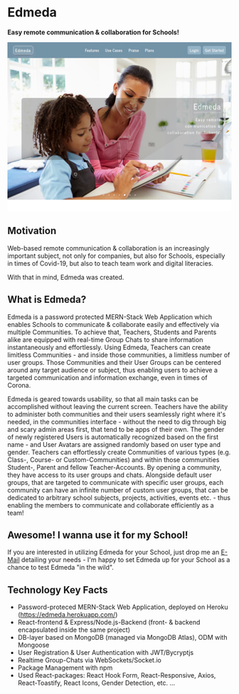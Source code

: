 # Edmeda

**Easy remote communication & collaboration for Schools!** 


![Edmeda](misc/screencapture-edmeda-herokuapp-2021-09-06-19_47_22.png)

## Motivation

Web-based remote communication & collaboration is an increasingly important subject, not only for companies, but also for Schools, especially in times of Covid-19, but also to teach team work and digital literacies.

With that in mind, Edmeda was created.

## What is Edmeda?

Edmeda is a password protected MERN-Stack Web Application which enables Schools to communicate & collaborate easily and effectively via multiple Communities. To achieve that, Teachers, Students and Parents alike are equipped with real-time Group Chats to share information instantaneously and effortlessly. Using Edmeda, Teachers can create limitless Communities - and inside those communities, a limitless number of user groups. Those Communities and their User Groups can be centered around any target audience or subject, thus enabling users to achieve a targeted communication and information exchange, even in times of Corona.
 
Edmeda is geared towards usability, so that all main tasks can be accomplished without leaving the current screen. Teachers have the ability to administer both communities and their users seamlessly right where it's needed, in the communities interface - without the need to dig through big and scary admin areas first, that tend to be apps of their own. The gender of newly registered Users is automatically recognized based on the first name - and User Avatars are assigned randomly based on user type and gender. Teachers can effortlessly create Communities of various types (e.g. Class-, Course- or Custom-Communities) and within those communities Student-, Parent and fellow Teacher-Accounts. By opening a community,   they have access to its user groups and chats. Alongside default user groups, that are targeted to communicate with specific user groups, each community can have an infinite number of custom user groups, that can be dedicated to arbitrary school subjects, projects, activities, events etc. - thus enabling the members to communicate and collaborate efficiently as a team!   

## Awesome! I wanna use it for my School!

If you are interested in utilizing Edmeda for your School, just drop me an [E-Mail](mailto:christian.daum@protonmail.com?subject=[Edmeda]) detailing your needs - I'm happy to set Edmeda up for your School as a chance to test Edmeda "in the wild".   

## Technology Key Facts 

- Password-proteced MERN-Stack Web Application, deployed on Heroku (https://edmeda.herokuapp.com/)     
- React-frontend & Express/Node.js-Backend (front- & backend encapsulated inside the same project) 
- DB-layer based on MongoDB (managed via MongoDB Atlas), ODM with Mongoose 
- User Registration & User Authentication with JWT/Bycryptjs
- Realtime Group-Chats via WebSockets/Socket.io
- Package Management with npm
- Used React-packages: React Hook Form, React-Responsive, Axios, React-Toastify, React Icons, Gender Detection, etc. ...

